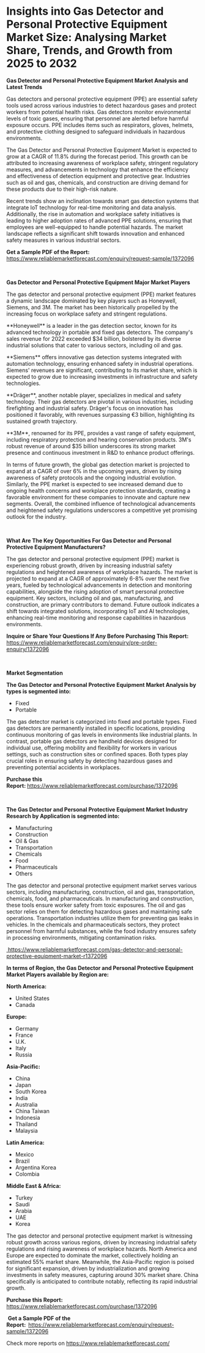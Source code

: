 <p><h1>Insights into Gas Detector and Personal Protective Equipment Market Size: Analysing Market Share, Trends, and Growth from 2025 to 2032</h1></p><p><strong>Gas Detector and Personal Protective Equipment Market Analysis and Latest Trends</strong></p>
<p><p>Gas detectors and personal protective equipment (PPE) are essential safety tools used across various industries to detect hazardous gases and protect workers from potential health risks. Gas detectors monitor environmental levels of toxic gases, ensuring that personnel are alerted before harmful exposure occurs. PPE includes items such as respirators, gloves, helmets, and protective clothing designed to safeguard individuals in hazardous environments.</p><p>The Gas Detector and Personal Protective Equipment Market is expected to grow at a CAGR of 11.8% during the forecast period. This growth can be attributed to increasing awareness of workplace safety, stringent regulatory measures, and advancements in technology that enhance the efficiency and effectiveness of detection equipment and protective gear. Industries such as oil and gas, chemicals, and construction are driving demand for these products due to their high-risk nature. </p><p>Recent trends show an inclination towards smart gas detection systems that integrate IoT technology for real-time monitoring and data analysis. Additionally, the rise in automation and workplace safety initiatives is leading to higher adoption rates of advanced PPE solutions, ensuring that employees are well-equipped to handle potential hazards. The market landscape reflects a significant shift towards innovation and enhanced safety measures in various industrial sectors.</p></p>
<p><strong>Get a Sample PDF of the Report:&nbsp;</strong> <a href="https://www.reliablemarketforecast.com/enquiry/request-sample/1372096?utm_campaign=2730&utm_medium=2&utm_source=Github&utm_content=ia&utm_term=22032025&utm_id=gas-detector-and-personal-protective-equipment">https://www.reliablemarketforecast.com/enquiry/request-sample/1372096</a></p>
<p>&nbsp;</p>
<p><strong>Gas Detector and Personal Protective Equipment Major Market Players</strong></p>
<p><p>The gas detector and personal protective equipment (PPE) market features a dynamic landscape dominated by key players such as Honeywell, Siemens, and 3M. The market has been historically propelled by the increasing focus on workplace safety and stringent regulations.</p><p>**Honeywell** is a leader in the gas detection sector, known for its advanced technology in portable and fixed gas detectors. The company's sales revenue for 2022 exceeded $34 billion, bolstered by its diverse industrial solutions that cater to various sectors, including oil and gas.</p><p>**Siemens** offers innovative gas detection systems integrated with automation technology, ensuring enhanced safety in industrial operations. Siemens' revenues are significant, contributing to its market share, which is expected to grow due to increasing investments in infrastructure and safety technologies.</p><p>**Dräger**, another notable player, specializes in medical and safety technology. Their gas detectors are pivotal in various industries, including firefighting and industrial safety. Dräger's focus on innovation has positioned it favorably, with revenues surpassing €3 billion, highlighting its sustained growth trajectory.</p><p>**3M**, renowned for its PPE, provides a vast range of safety equipment, including respiratory protection and hearing conservation products. 3M's robust revenue of around $35 billion underscores its strong market presence and continuous investment in R&D to enhance product offerings.</p><p>In terms of future growth, the global gas detection market is projected to expand at a CAGR of over 6% in the upcoming years, driven by rising awareness of safety protocols and the ongoing industrial evolution. Similarly, the PPE market is expected to see increased demand due to ongoing health concerns and workplace protection standards, creating a favorable environment for these companies to innovate and capture new segments. Overall, the combined influence of technological advancements and heightened safety regulations underscores a competitive yet promising outlook for the industry.</p></p>
<p>&nbsp;</p>
<p><strong>What Are The Key Opportunities For Gas Detector and Personal Protective Equipment Manufacturers?</strong></p>
<p><p>The gas detector and personal protective equipment (PPE) market is experiencing robust growth, driven by increasing industrial safety regulations and heightened awareness of workplace hazards. The market is projected to expand at a CAGR of approximately 6-8% over the next five years, fueled by technological advancements in detection and monitoring capabilities, alongside the rising adoption of smart personal protective equipment. Key sectors, including oil and gas, manufacturing, and construction, are primary contributors to demand. Future outlook indicates a shift towards integrated solutions, incorporating IoT and AI technologies, enhancing real-time monitoring and response capabilities in hazardous environments.</p></p>
<p><strong>Inquire or Share Your Questions If Any Before Purchasing This Report:</strong> <a href="https://www.reliablemarketforecast.com/enquiry/pre-order-enquiry/1372096?utm_campaign=2730&utm_medium=2&utm_source=Github&utm_content=ia&utm_term=22032025&utm_id=gas-detector-and-personal-protective-equipment">https://www.reliablemarketforecast.com/enquiry/pre-order-enquiry/1372096</a></p>
<p>&nbsp;</p>
<p><strong>Market Segmentation</strong></p>
<p><strong>The Gas Detector and Personal Protective Equipment Market Analysis by types is segmented into:</strong></p>
<p><ul><li>Fixed</li><li>Portable</li></ul></p>
<p><p>The gas detector market is categorized into fixed and portable types. Fixed gas detectors are permanently installed in specific locations, providing continuous monitoring of gas levels in environments like industrial plants. In contrast, portable gas detectors are handheld devices designed for individual use, offering mobility and flexibility for workers in various settings, such as construction sites or confined spaces. Both types play crucial roles in ensuring safety by detecting hazardous gases and preventing potential accidents in workplaces.</p></p>
<p><strong>Purchase this Report:&nbsp;</strong><a href="https://www.reliablemarketforecast.com/purchase/1372096?utm_campaign=2730&utm_medium=2&utm_source=Github&utm_content=ia&utm_term=22032025&utm_id=gas-detector-and-personal-protective-equipment">https://www.reliablemarketforecast.com/purchase/1372096</a></p>
<p>&nbsp;</p>
<p><strong>The Gas Detector and Personal Protective Equipment Market Industry Research by Application is segmented into:</strong></p>
<p><ul><li>Manufacturing</li><li>Construction</li><li>Oil & Gas</li><li>Transportation</li><li>Chemicals</li><li>Food</li><li>Pharmaceuticals</li><li>Others</li></ul></p>
<p><p>The gas detector and personal protective equipment market serves various sectors, including manufacturing, construction, oil and gas, transportation, chemicals, food, and pharmaceuticals. In manufacturing and construction, these tools ensure worker safety from toxic exposures. The oil and gas sector relies on them for detecting hazardous gases and maintaining safe operations. Transportation industries utilize them for preventing gas leaks in vehicles. In the chemicals and pharmaceuticals sectors, they protect personnel from harmful substances, while the food industry ensures safety in processing environments, mitigating contamination risks.</p></p>
<p><a href="https://www.reliablemarketforecast.com/gas-detector-and-personal-protective-equipment-market-r1372096?utm_campaign=2730&utm_medium=2&utm_source=Github&utm_content=ia&utm_term=22032025&utm_id=gas-detector-and-personal-protective-equipment">&nbsp;https://www.reliablemarketforecast.com/gas-detector-and-personal-protective-equipment-market-r1372096</a></p>
<p><strong>In terms of Region, the Gas Detector and Personal Protective Equipment Market Players available by Region are:</strong></p>
<p>
    <p> <strong> North America: </strong>
        <ul>
            <li>United States</li>
            <li>Canada</li>
        </ul>
        </p> 
    <p> <strong> Europe: </strong>
        <ul>
            <li>Germany</li>
            <li>France</li>
            <li>U.K.</li>
            <li>Italy</li>
            <li>Russia</li>
        </ul>
        </p> 
    <p> <strong> Asia-Pacific: </strong>
        <ul>
            <li>China</li>
            <li>Japan</li>
            <li>South Korea</li>
            <li>India</li>
            <li>Australia</li>
            <li>China Taiwan</li>
            <li>Indonesia</li>
            <li>Thailand</li>
            <li>Malaysia</li>
        </ul>
        </p> 
    <p> <strong> Latin America: </strong>
        <ul>
            <li>Mexico</li>
            <li>Brazil</li>
            <li>Argentina Korea</li>
            <li>Colombia</li>
        </ul>
        </p> 
    <p> <strong> Middle East & Africa: </strong>
        <ul>
            <li>Turkey</li>
            <li>Saudi</li>
            <li>Arabia</li>
            <li>UAE</li>
            <li>Korea</li>
        </ul>
    </p>
    </p>
<p><p>The gas detector and personal protective equipment market is witnessing robust growth across various regions, driven by increasing industrial safety regulations and rising awareness of workplace hazards. North America and Europe are expected to dominate the market, collectively holding an estimated 55% market share. Meanwhile, the Asia-Pacific region is poised for significant expansion, driven by industrialization and growing investments in safety measures, capturing around 30% market share. China specifically is anticipated to contribute notably, reflecting its rapid industrial growth.</p></p>
<p><strong>Purchase this Report: </strong><a href="https://www.reliablemarketforecast.com/purchase/1372096?utm_campaign=2730&utm_medium=2&utm_source=Github&utm_content=ia&utm_term=22032025&utm_id=gas-detector-and-personal-protective-equipment">https://www.reliablemarketforecast.com/purchase/1372096</a></p>
<p>&nbsp;<strong>Get a Sample PDF of the Report:&nbsp;&nbsp;</strong><a href="https://www.reliablemarketforecast.com/enquiry/request-sample/1372096?utm_campaign=2730&utm_medium=2&utm_source=Github&utm_content=ia&utm_term=22032025&utm_id=gas-detector-and-personal-protective-equipment">https://www.reliablemarketforecast.com/enquiry/request-sample/1372096</a></p>
<p><strong></strong></p>
<p>Check more reports on <a href="https://www.reliablemarketforecast.com/?utm_campaign=2730&utm_medium=2&utm_source=Github&utm_content=ia&utm_term=22032025&utm_id=gas-detector-and-personal-protective-equipment">https://www.reliablemarketforecast.com/</a></p>